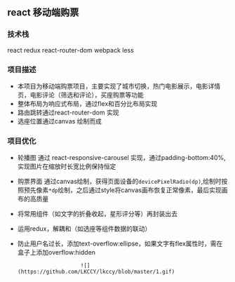 ## react 移动端购票
### 技术栈
 react redux react-router-dom webpack less 

### 项目描述
+ 本项目为移动端购票项目，主要实现了城市切换，热门电影展示，电影详情页，电影评论（筛选和评论），买座购票等功能
+ 整体布局为响应式布局，通过flex和百分比布局实现
+ 路由跳转通过react-router-dom 实现
+ 选座位置通过canvas 绘制而成

### 项目优化
+ 轮播图 通过 react-responsive-carousel 实现，通过padding-bottom:40%,实现图片在缩放时长宽比例保持恒定
+ 购票界面 通过canvas绘制，获得页面设备的``devicePixelRadio(dp)``,绘制时按照预先像素``*dp``绘制，之后通过style将canvas画布恢复正常像素，最后实现画布的高质量
+ 将常用组件（如文字的折叠收起，星形评分等）再封装出去
+ 运用redux，解耦和（如选座等组件数据的联动）
+ 防止用户名过长，添加text-overflow:ellipse，如果文字有flex属性时，需在盒子上添加overflow:hidden


                          ![](https://github.com/LKCCY/lkccy/blob/master/1.gif)
